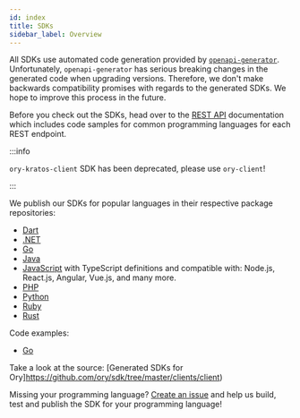 ```yaml
---
id: index
title: SDKs
sidebar_label: Overview
---
```


All SDKs use automated code generation provided by [`openapi-generator`](https://github.com/OpenAPITools/openapi-generator).
Unfortunately, `openapi-generator` has serious breaking changes in the generated code when upgrading versions. Therefore, we don't
make backwards compatibility promises with regards to the generated SDKs. We hope to improve this process in the future.

Before you check out the SDKs, head over to the [REST API](reference/api.mdx) documentation which includes code samples for common
programming languages for each REST endpoint.

:::info

`ory-kratos-client` SDK has been deprecated, please use `ory-client`!

:::

We publish our SDKs for popular languages in their respective package repositories:

- [Dart](https://pub.dev/packages/ory_client)
- [.NET](https://www.nuget.org/packages/Ory.Client/)
- [Go](https://github.com/ory/client-go)
- [Java](https://search.maven.org/artifact/sh.ory/ory-client)
- [JavaScript](https://www.npmjs.com/package/@ory/client) with TypeScript definitions and compatible with: Node.js, React.js,
  Angular, Vue.js, and many more.
- [PHP](https://packagist.org/packages/ory/client)
- [Python](https://pypi.org/project/ory-client/)
- [Ruby](https://rubygems.org/gems/ory-client)
- [Rust](https://crates.io/crates/ory-client)

Code examples:

- [Go](./05_go.mdx)

Take a look at the source: [Generated SDKs for Ory]https://github.com/ory/sdk/tree/master/clients/client)

Missing your programming language? [Create an issue](https://github.com/ory/sdk/issues) and help us build, test and publish the
SDK for your programming language!
